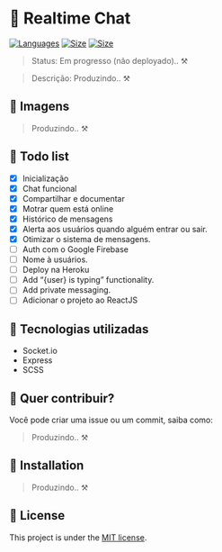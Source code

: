 # 💬 Realtime Chat

[![Languages](https://img.shields.io/github/languages/count/LauraBeatris/gofinances-api?style=flat-square)](#) [![Size](https://img.shields.io/github/repo-size/nkkfu/realtime-chat?style=flat-square)]() [![Size](https://img.shields.io/github/license/nkkfu/realtime-chat?style=flat-square)]()

> Status: Em progresso (não deployado).. ⚒️

> Descrição: Produzindo.. ⚒️

## 📸 Imagens

> Produzindo.. ⚒️

## 📑 Todo list

- [x] Inicialização
- [x] Chat funcional
- [x] Compartilhar e documentar
- [x] Motrar quem está online
- [x] Histórico de mensagens
- [x] Alerta aos usuários quando alguém entrar ou sair.
- [x] Otimizar o sistema de mensagens.
- [ ] Auth com o Google Firebase
- [ ] Nome à usuários.
- [ ] Deploy na Heroku
- [ ] Add “{user} is typing” functionality.
- [ ] Add private messaging.
- [ ] Adicionar o projeto ao ReactJS

## 🚀 Tecnologias utilizadas

- Socket.io
- Express
- SCSS

## 🤝 Quer contribuir?

Você pode criar uma issue ou um commit, saiba como:
> Produzindo.. ⚒️

## 👷 Installation

> Produzindo.. ⚒️

## 📕 License

This project is under the [MIT license](https://github.com/NKKFu/realtime-chat/blob/master/LICENSE).
